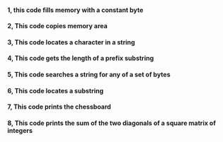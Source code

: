 #### 1, this code fills memory with a constant byte
#### 2, This code copies memory area
#### 3, This code locates a character in a string
#### 4, This code gets the length of a prefix substring
#### 5, This code searches a string for any of a set of bytes
#### 6, This code locates a substring
#### 7, This code prints the chessboard
#### 8, This code prints the sum of the two diagonals of a square matrix of integers
